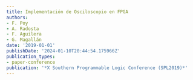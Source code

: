 ```yaml
---
title: Implementación de Osciloscopio en FPGA
authors:
- F. Poy
- A. Radosta
- F. Aguilera
- G. Magallán
date: '2019-01-01'
publishDate: '2024-01-10T20:44:54.175966Z'
publication_types:
- paper-conference
publication: '*X Southern Programmable Logic Conference (SPL2019)*'
---
```

